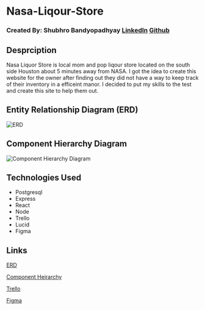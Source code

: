 # Nasa-Liqour-Store

### Created By: Shubhro Bandyopadhyay [LinkedIn](https://www.linkedin.com/in/shubhro-bandyopadhyay-8420a321b/) [Github](https://github.com/sbandy9210) 
 

## Desprciption

Nasa Liquor Store is local mom and pop liqour store located on the south side Houston about 5 minutes away from NASA. I got the idea to create this website for the owner after finding out they did not have a way to keep track of their inventory in a efficeint manor. I decided to put my skills to the test and create this site to help them out.





## Entity Relationship Diagram (ERD)
![ERD](https://i.imgur.com/B6O2UP7.png)



## Component Hierarchy Diagram
![Component Hierarchy Diagram](https://i.imgur.com/UUySg4t.png)

## Technologies Used
- Postgresql
- Express
- React 
- Node
- Trello
- Lucid 
- Figma

## Links

[ERD](https://app.diagrams.net/#G1lr6MEjY7vMQJ8F-MiFtJeHdFOifjw7GB)

[Component Heirarchy](https://app.diagrams.net/#G1aOfI8gHHGiXaJHe-qupZQWDn9ud9lMQ1)

[Trello](https://trello.com/b/fI2ZXHJo/project-4) 

[Figma](https://www.figma.com/file/VpQGfbVhbTJPEU3R8FbJ7k/project-4?node-id=0%3A1)


